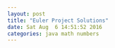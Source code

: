 ```yaml
---
layout: post
title: "Euler Project Solutions"
date: Sat Aug  6 14:51:52 2016
categories: java math numbers
---
```

